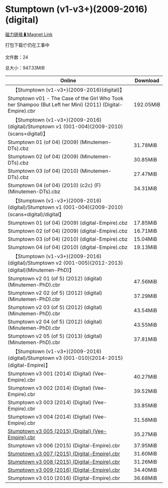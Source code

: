 # Stumptown (v1-v3+)(2009-2016)(digital)

[磁力链接⬇Magnet Link](magnet:?xt=urn:btih:695e7a722284f1fcd16cbc261a3a873ad85a21d4&dn=Stumptown%20%28v1-v3%2B%29%282009-2016%29%28digital%29)

打包下载📦仍在工事中

文件数：24

总大小：947.33MiB

Online | Download
--- | ---
&emsp;【Stumptown (v1-v3+)(2009-2016)(digital)】 | 
Stumptown v01 - The Case of the Girl Who Took her Shampoo (But Left her Mini) (2011) (Digital-Empire).cbr | 192.05MiB
&emsp;【Stumptown (v1-v3+)(2009-2016)(digital)/Stumptown v1 (001-004)(2009-2010)(scans+digital)】 | 
Stumptown 01 (of 04) (2009) (Minutemen-DTs).cbz | 31.78MiB
Stumptown 02 (of 04) (2009) (Minutemen-DTs).cbz | 30.85MiB
Stumptown 03 (of 04) (2010) (Minutemen-DTs).cbz | 27.47MiB
Stumptown 04 (of 04) (2010) (c2c) (F) (Minutemen-DTs).cbz | 34.31MiB
&emsp;【Stumptown (v1-v3+)(2009-2016)(digital)/Stumptown v1 (001-004)(2009-2010)(scans+digital)/digital】 | 
Stumptown 01 (of 04) (2009) (digital-Empire).cbz | 17.85MiB
Stumptown 02 (of 04) (2009) (digital-Empire).cbz | 16.71MiB
Stumptown 03 (of 04) (2010) (digital-Empire).cbz | 15.04MiB
Stumptown 04 (of 04) (2010) (digital-Empire).cbz | 19.13MiB
&emsp;【Stumptown (v1-v3+)(2009-2016)(digital)/Stumptown v2 (001-005)(2012-2013)(digital)(Minutemen-PhD)】 | 
Stumptown v2 01 (of 5) (2012) (digital) (Minutemen-PhD).cbr | 47.56MiB
Stumptown v2 02 (of 5) (2012) (digital) (Minutemen-PhD).cbr | 37.29MiB
Stumptown v2 03 (of 5) (2012) (digital) (Minutemen-PhD).cbr | 43.54MiB
Stumptown v2 04 (of 5) (2012) (digital) (Minutemen-PhD).cbr | 43.55MiB
Stumptown v2 05 (of 5) (2013) (digital) (Minutemen-PhD).cbr | 37.81MiB
&emsp;【Stumptown (v1-v3+)(2009-2016)(digital)/Stumptown v3 (001-010)(2014-2015)(digital-Empire)】 | 
Stumptown v3 001 (2014) (Digital) (Vee-Empire).cbr | 40.27MiB
Stumptown v3 002 (2014) (Digital) (Vee-Empire).cbr | 39.52MiB
Stumptown v3 003 (2014) (Digital) (Vee-Empire).cbr | 33.85MiB
Stumptown v3 004 (2014) (Digital) (Vee-Empire).cbr | 31.58MiB
[Stumptown v3 005 (2015) (Digital) (Vee-Empire).cbr](https://github.com/alicewish/markdown/blob/master/comic/Stumptown-v3-005-2015-Digital-Vee-Empire-cbr.md) | 35.27MiB
Stumptown v3 006 (2015) (Digital-Empire).cbr | 37.95MiB
[Stumptown v3 007 (2015) (Digital-Empire).cbr](https://github.com/alicewish/markdown/blob/master/comic/Stumptown-v3-007-2015-Digital-Empire-cbr.md) | 31.60MiB
[Stumptown v3 008 (2015) (Digital-Empire).cbr](https://github.com/alicewish/markdown/blob/master/comic/Stumptown-v3-008-2015-Digital-Empire-cbr.md) | 31.26MiB
[Stumptown v3 009 (2016) (Digital-Empire).cbr](https://github.com/alicewish/markdown/blob/master/comic/Stumptown-v3-009-2016-Digital-Empire-cbr.md) | 34.40MiB
Stumptown v3 010 (2016) (Digital-Empire).cbr | 36.68MiB